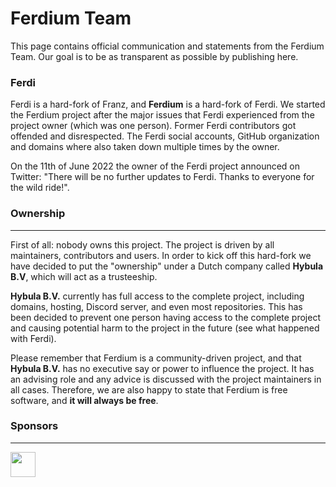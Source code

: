 # Ferdium Team
This page contains official communication and statements from the Ferdium Team. Our goal is to be as transparent as possible by publishing here.

### Ferdi
Ferdi is a hard-fork of Franz, and **Ferdium** is a hard-fork of Ferdi. We started the Ferdium project after the major issues that Ferdi experienced from the project owner (which was one person). Former Ferdi contributors got offended and disrespected.
The Ferdi social accounts, GitHub organization and domains where also taken down multiple times by the owner.

On the 11th of June 2022 the owner of the Ferdi project announced on Twitter: "There will be no further updates to Ferdi. Thanks to everyone for the wild ride!".

### Ownership
<hr>

First of all: nobody owns this project. The project is driven by all maintainers, contributors and users. In order to kick off this hard-fork we have decided to put the "ownership" under a Dutch company called **Hybula B.V**, which will act as a trusteeship.

**Hybula B.V.** currently has full access to the complete project, including domains, hosting, Discord server, and even most repositories. This has been decided to prevent one person having access to the complete project and causing potential harm to the project in the future (see what happened with Ferdi).

Please remember that Ferdium is a community-driven project, and that **Hybula B.V.** has no executive say or power to influence the project. It has an advising role and any advice is discussed with the project maintainers in all cases.
Therefore, we are also happy to state that Ferdium is free software, and **it will always be free**.

### Sponsors
<hr>
<p>
  <a href="https://www.hybula.com/">
    <img src="https://www.hybula.com/assets/hybula/logo/logo-primary.svg" height="40px">
  </a>
</p>
